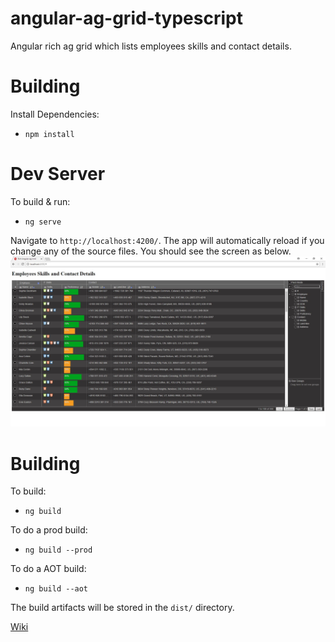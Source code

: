 
angular-ag-grid-typescript
==================================

Angular rich ag grid which lists employees skills and contact details.

Building
========

Install Dependencies:

- `npm install`

Dev Server
=========

To build & run:

- `ng serve`

Navigate to `http://localhost:4200/`. The app will automatically reload if you change any of the source files. You should see the screen as below.
![angular-rich-ag-grid](https://raw.githubusercontent.com/eagleeyethinker/ImageRepo/master/angular-rich-ag-grid.JPG)

Building
========

To build:

- `ng build`

To do a prod build:

- `ng build --prod`

To do a AOT build:

- `ng build --aot`

The build artifacts will be stored in the `dist/` directory.

[Wiki](https://github.com/eagleeyethinker/angular-ag-grid-typescript/wiki)

